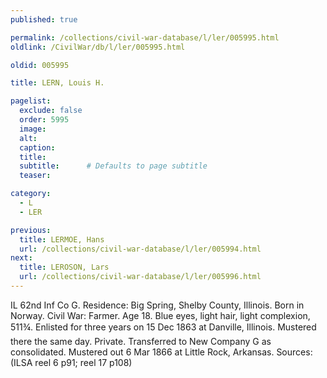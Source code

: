 ```yaml
---
published: true

permalink: /collections/civil-war-database/l/ler/005995.html
oldlink: /CivilWar/db/l/ler/005995.html

oldid: 005995

title: LERN, Louis H.

pagelist:
  exclude: false
  order: 5995
  image: 
  alt:
  caption:
  title:
  subtitle:      # Defaults to page subtitle
  teaser:

category: 
  - L 
  - LER

previous:
  title: LERMOE, Hans
  url: /collections/civil-war-database/l/ler/005994.html  
next:
  title: LEROSON, Lars
  url: /collections/civil-war-database/l/ler/005996.html   
---
```

IL 62nd Inf Co G. Residence: Big Spring, Shelby County, Illinois. Born in Norway. Civil War: Farmer. Age 18. Blue eyes, light hair, light complexion, 5&#146;11&frac34;&#148;. Enlisted for three years on 15 Dec 1863 at Danville, Illinois. Mustered there the same day. Private. Transferred to New Company G as consolidated. Mustered out 6 Mar 1866 at Little Rock, Arkansas. Sources: (ILSA reel 6 p91; reel 17 p108)